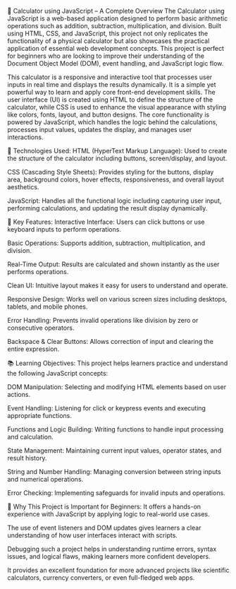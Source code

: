 🧮 Calculator using JavaScript – A Complete Overview
The Calculator using JavaScript is a web-based application designed to perform basic arithmetic operations such as addition, subtraction, multiplication, and division. Built using HTML, CSS, and JavaScript, this project not only replicates the functionality of a physical calculator but also showcases the practical application of essential web development concepts. This project is perfect for beginners who are looking to improve their understanding of the Document Object Model (DOM), event handling, and JavaScript logic flow.

This calculator is a responsive and interactive tool that processes user inputs in real time and displays the results dynamically. It is a simple yet powerful way to learn and apply core front-end development skills. The user interface (UI) is created using HTML to define the structure of the calculator, while CSS is used to enhance the visual appearance with styling like colors, fonts, layout, and button designs. The core functionality is powered by JavaScript, which handles the logic behind the calculations, processes input values, updates the display, and manages user interactions.

🔧 Technologies Used:
HTML (HyperText Markup Language): Used to create the structure of the calculator including buttons, screen/display, and layout.

CSS (Cascading Style Sheets): Provides styling for the buttons, display area, background colors, hover effects, responsiveness, and overall layout aesthetics.

JavaScript: Handles all the functional logic including capturing user input, performing calculations, and updating the result display dynamically.

🚀 Key Features:
Interactive Interface: Users can click buttons or use keyboard inputs to perform operations.

Basic Operations: Supports addition, subtraction, multiplication, and division.

Real-Time Output: Results are calculated and shown instantly as the user performs operations.

Clean UI: Intuitive layout makes it easy for users to understand and operate.

Responsive Design: Works well on various screen sizes including desktops, tablets, and mobile phones.

Error Handling: Prevents invalid operations like division by zero or consecutive operators.

Backspace & Clear Buttons: Allows correction of input and clearing the entire expression.

📚 Learning Objectives:
This project helps learners practice and understand the following JavaScript concepts:

DOM Manipulation: Selecting and modifying HTML elements based on user actions.

Event Handling: Listening for click or keypress events and executing appropriate functions.

Functions and Logic Building: Writing functions to handle input processing and calculation.

State Management: Maintaining current input values, operator states, and result history.

String and Number Handling: Managing conversion between string inputs and numerical operations.

Error Checking: Implementing safeguards for invalid inputs and operations.

🧠 Why This Project is Important for Beginners:
It offers a hands-on experience with JavaScript by applying logic to real-world use cases.

The use of event listeners and DOM updates gives learners a clear understanding of how user interfaces interact with scripts.

Debugging such a project helps in understanding runtime errors, syntax issues, and logical flaws, making learners more confident developers.

It provides an excellent foundation for more advanced projects like scientific calculators, currency converters, or even full-fledged web apps.

